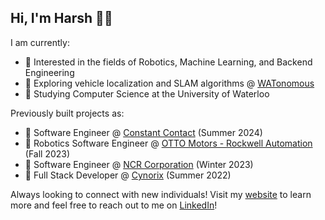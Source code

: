 ## Hi, I'm Harsh 👋🏽

I am currently:
* 👀 Interested in the fields of Robotics, Machine Learning, and Backend Engineering
* 🚙 Exploring vehicle localization and SLAM algorithms @ [WATonomous](https://www.watonomous.ca/)
* 🎒 Studying Computer Science at the University of Waterloo

Previously built projects as:
* 🚀 Software Engineer @ [Constant Contact](https://www.constantcontact.com/) (Summer 2024)
* 🤖 Robotics Software Engineer @ [OTTO Motors - Rockwell Automation](https://ottomotors.com/) (Fall 2023)
* 🏦 Software Engineer @ [NCR Corporation](https://www.ncr.com/) (Winter 2023)
* 🔐 Full Stack Developer @ [Cynorix](https://www.cynorix.com/) (Summer 2022)

Always looking to connect with new individuals! Visit my [website](https://harshpatell.tech/) to learn more and feel free to reach out to me on [LinkedIn](https://www.linkedin.com/in/harsh-patell/)!
